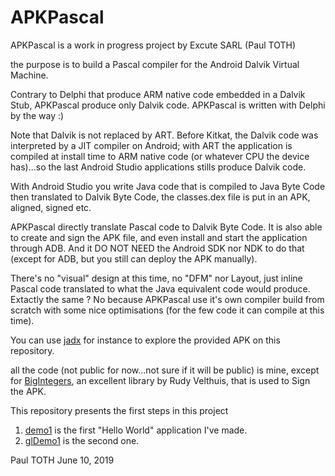 # APKPascal

APKPascal is a work in progress project by Excute SARL (Paul TOTH)

the purpose is to build a Pascal compiler for the Android Dalvik Virtual Machine.

Contrary to Delphi that produce ARM native code embedded in a Dalvik Stub, APKPascal produce only Dalvik code. APKPascal is written with Delphi by the way :)

Note that Dalvik is not replaced by ART. Before Kitkat, the Dalvik code was interpreted by a JIT compiler on Android; with ART the application is compiled at install time to ARM native code (or whatever CPU the device has)...so the last Android Studio applications stills produce Dalvik code.

With Android Studio you write Java code that is compiled to Java Byte Code then translated to Dalvik Byte Code, the classes.dex file is put in an APK, aligned, signed etc.

APKPascal directly translate Pascal code to Dalvik Byte Code. It is also able to create and sign the APK file, and even install and start the application through ADB. And it DO NOT NEED the Android SDK nor NDK to do that (except for ADB, but you still can deploy the APK manually).

There's no "visual" design at this time, no "DFM" nor Layout, just inline Pascal code translated to what the Java equivalent code would produce. Extactly the same ? No because APKPascal use it's own compiler build from scratch with some nice optimisations (for the few code it can compile at this time).

You can use [jadx](https://github.com/skylot/jadx) for instance to explore the provided APK on this repository.

all the code (not public for now...not sure if it will be public) is mine, except for [BigIntegers](https://github.com/rvelthuis/DelphiBigNumbers), an excellent library by Rudy Velthuis, that is used to Sign the APK.

This repository presents the first steps in this project

1. [demo1](demo1) is the first "Hello World" application I've made.
2. [glDemo1](glDemo1) is the second one.

Paul TOTH
June 10, 2019
